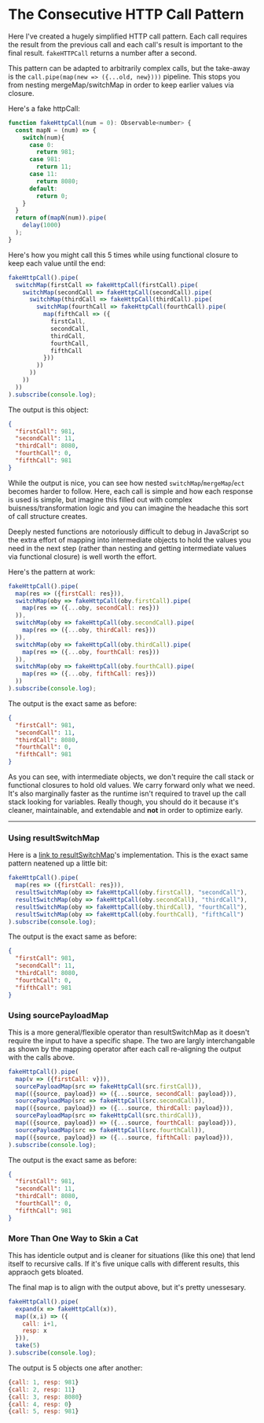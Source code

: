 # The Consecutive HTTP Call Pattern

Here I've created a hugely simplified HTTP call pattern. Each call requires the result from the previous call and each call's result is important to the final result. `fakeHTTPCall` returns a number after a second. 

This pattern can be adapted to arbitrarily complex calls, but the take-away is the `call.pipe(map(new => ({...old, new})))` pipeline. This stops you from nesting mergeMap/switchMap in order to keep earlier values via closure. 

Here's a fake httpCall:

```JavaScript
function fakeHttpCall(num = 0): Observable<number> {
  const mapN = (num) => {
    switch(num){
      case 0:
        return 981;
      case 981: 
        return 11;
      case 11:
        return 8080;
      default:
        return 0;
    }
  }
  return of(mapN(num)).pipe(
    delay(1000)
  );
}
```

Here's how you might call this 5 times while using functional closure to keep each value until the end:

```JavaScript
fakeHttpCall().pipe(
  switchMap(firstCall => fakeHttpCall(firstCall).pipe(
    switchMap(secondCall => fakeHttpCall(secondCall).pipe(
      switchMap(thirdCall => fakeHttpCall(thirdCall).pipe(
        switchMap(fourthCall => fakeHttpCall(fourthCall).pipe(
          map(fifthCall => ({
            firstCall,
            secondCall,
            thirdCall,
            fourthCall,
            fifthCall
          }))
        ))
      ))
    ))
  ))
).subscribe(console.log);
```

The output is this object:

```JSON
{
  "firstCall": 981,
  "secondCall": 11,
  "thirdCall": 8080,
  "fourthCall": 0,
  "fifthCall": 981
}
```

While the output is nice, you can see how nested `switchMap`/`mergeMap`/`ect` becomes harder to follow. Here, each call is simple and how each response is used is simple, but imagine this filled out with complex buisness/transformation logic and you can imagine the headache this sort of call structure creates.

Deeply nested functions are notoriously difficult to debug in JavaScript so the extra effort of mapping into intermediate objects to hold the values you need in the next step (rather than nesting and getting intermediate values via functional closure) is well worth the effort.

Here's the pattern at work:

```JavaScript
fakeHttpCall().pipe(
  map(res => ({firstCall: res})),
  switchMap(oby => fakeHttpCall(oby.firstCall).pipe(
    map(res => ({...oby, secondCall: res}))
  )),
  switchMap(oby => fakeHttpCall(oby.secondCall).pipe(
    map(res => ({...oby, thirdCall: res}))
  )),
  switchMap(oby => fakeHttpCall(oby.thirdCall).pipe(
    map(res => ({...oby, fourthCall: res}))
  )),
  switchMap(oby => fakeHttpCall(oby.fourthCall).pipe(
    map(res => ({...oby, fifthCall: res}))
  ))
).subscribe(console.log);
```

The output is the exact same as before:

```JSON
{
  "firstCall": 981,
  "secondCall": 11,
  "thirdCall": 8080,
  "fourthCall": 0,
  "fifthCall": 981
}
```

As you can see, with intermediate objects, we don't require the call stack or functional closures to hold old values. We carry forward only what we need. It's also marginally faster as the runtime isn't required to travel up the call stack looking for variables. Really though, you should do it because it's cleaner, maintainable, and extendable and **not** in order to optimize early.

----

### Using resultSwitchMap

Here is a [link to resultSwitchMap](resultSwitchMap)'s implementation. 
This is the exact same pattern neatened up a little bit:

```JavaScript
fakeHttpCall().pipe(
  map(res => ({firstCall: res})),
  resultSwitchMap(oby => fakeHttpCall(oby.firstCall), "secondCall"),
  resultSwitchMap(oby => fakeHttpCall(oby.secondCall), "thirdCall"),
  resultSwitchMap(oby => fakeHttpCall(oby.thirdCall), "fourthCall"),
  resultSwitchMap(oby => fakeHttpCall(oby.fourthCall), "fifthCall")
).subscribe(console.log);
```

The output is the exact same as before:

```JSON
{
  "firstCall": 981,
  "secondCall": 11,
  "thirdCall": 8080,
  "fourthCall": 0,
  "fifthCall": 981
}
```
### Using sourcePayloadMap

This is a more general/flexible operator than resultSwitchMap as it doesn't require the input to have a specific shape. The two are largly interchangable as shown by the mapping operator after each call re-aligning the output with the calls above.

```JavaScript
fakeHttpCall().pipe(
  map(v => ({firstCall: v})),
  sourcePayloadMap(src => fakeHttpCall(src.firstCall)),
  map(({source, payload}) => ({...source, secondCall: payload})),
  sourcePayloadMap(src => fakeHttpCall(src.secondCall)),
  map(({source, payload}) => ({...source, thirdCall: payload})),
  sourcePayloadMap(src => fakeHttpCall(src.thirdCall)),
  map(({source, payload}) => ({...source, fourthCall: payload})),
  sourcePayloadMap(src => fakeHttpCall(src.fourthCall)),
  map(({source, payload}) => ({...source, fifthCall: payload})),
).subscribe(console.log);
```

The output is the exact same as before:

```JSON
{
  "firstCall": 981,
  "secondCall": 11,
  "thirdCall": 8080,
  "fourthCall": 0,
  "fifthCall": 981
}
```

### More Than One Way to Skin a Cat

This has identicle output and is cleaner for situations (like this one) that lend itself to recursive calls. If it's five unique calls with different results, this appraoch gets bloated. 

The final map is to align with the output above, but it's pretty unessesary. 

```JavaScript
fakeHttpCall().pipe(
  expand(x => fakeHttpCall(x)),
  map((x,i) => ({
    call: i+1,
    resp: x
  })),
  take(5)
).subscribe(console.log);
```
The output is 5 objects one after another:

```JavaScript
{call: 1, resp: 981}
{call: 2, resp: 11}
{call: 3, resp: 8080}
{call: 4, resp: 0}
{call: 5, resp: 981}
```
